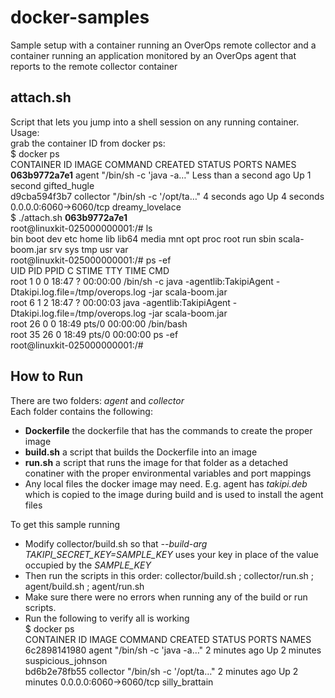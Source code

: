 # docker-samples
Sample setup with a container running an OverOps remote collector and a container running an application monitored by an OverOps agent that reports to the remote collector container

## attach.sh 
Script that lets you jump into a shell session on any running container.  
Usage:  
grab the container ID from docker ps:  
$ docker ps  
CONTAINER ID        IMAGE               COMMAND                  CREATED                  STATUS              PORTS                    NAMES  
**063b9772a7e1**        agent               "/bin/sh -c 'java -a…"   Less than a second ago   Up 1 second                                  gifted_hugle  
d9cba594f3b7        collector           "/bin/sh -c '/opt/ta…"   4 seconds ago            Up 4 seconds        0.0.0.0:6060->6060/tcp   dreamy_lovelace  
$ ./attach.sh **063b9772a7e1**  
root@linuxkit-025000000001:/# ls  
bin  boot  dev  etc  home  lib  lib64  media  mnt  opt  proc  root  run  sbin  scala-boom.jar  srv  sys  tmp  usr  var  
root@linuxkit-025000000001:/# ps -ef  
UID        PID  PPID  C STIME TTY          TIME CMD  
root         1     0  0 18:47 ?        00:00:00 /bin/sh -c java -agentlib:TakipiAgent -Dtakipi.log.file=/tmp/overops.log -jar scala-boom.jar  
root         6     1  2 18:47 ?        00:00:03 java -agentlib:TakipiAgent -Dtakipi.log.file=/tmp/overops.log -jar scala-boom.jar  
root        26     0  0 18:49 pts/0    00:00:00 /bin/bash  
root        35    26  0 18:49 pts/0    00:00:00 ps -ef  
root@linuxkit-025000000001:/#  
  
## How to Run
There are two folders: _agent_ and _collector_  
Each folder contains the following:  
* **Dockerfile** the dockerfile that has the commands to create the proper image
* **build.sh** a script that builds the Dockerfile into an image
* **run.sh** a script that runs the image for that folder as a detached conatiner  with the proper environmental variables and port mappings
* Any local files the docker image may need. E.g. agent has *takipi.deb* which is copied to the image during build and is used to install the agent files 
  
To get this sample running
* Modify collector/build.sh so that *--build-arg TAKIPI_SECRET_KEY=SAMPLE_KEY* uses your key in place of the value occupied by the *SAMPLE_KEY*
* Then run the scripts in this order: collector/build.sh ; collector/run.sh ; agent/build.sh ; agent/run.sh
* Make sure there were no errors when running any of the build or run scripts.
* Run the following to verify all is working  
$ docker ps  
CONTAINER ID        IMAGE               COMMAND                  CREATED             STATUS              PORTS                    NAMES  
6c2898141980        agent               "/bin/sh -c 'java -a…"   2 minutes ago       Up 2 minutes                                 suspicious_johnson  
bd6b2e78fb55        collector           "/bin/sh -c '/opt/ta…"   2 minutes ago       Up 2 minutes        0.0.0.0:6060->6060/tcp   silly_brattain  

